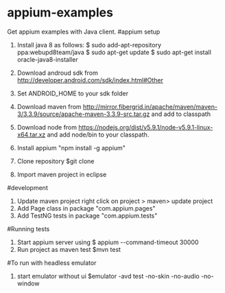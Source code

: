 # appium-examples
Get appium examples with Java client.
#appium setup
1. Install java 8 as follows:
	$ sudo add-apt-repository ppa:webupd8team/java
	$ sudo apt-get update
	$ sudo apt-get install oracle-java8-installer

2. Download androud sdk from http://developer.android.com/sdk/index.html#Other 


3. Set ANDROID_HOME to your sdk folder

4. Download maven from http://mirror.fibergrid.in/apache/maven/maven-3/3.3.9/source/apache-maven-3.3.9-src.tar.gz
and add to classpath
5. Download node from https://nodejs.org/dist/v5.9.1/node-v5.9.1-linux-x64.tar.xz
and add node/bin to your classpath.
6. Install appium "npm install -g appium"
7. Clone repository
	$git clone <repository url>
8. Import maven project in eclipse

#development

1. Update maven project
   right click on project > maven> update project
2. Add Page class in package "com.appium.pages"
3. Add TestNG tests in  package "com.appium.tests"

#Running tests

1. Start appium server using 
    $ appium --command-timeout 30000  
2. Run project as maven test
	$mvn test
	
#To run with headless emulator 
1. start emulator without ui 
 $emulator -avd test -no-skin -no-audio -no-window

